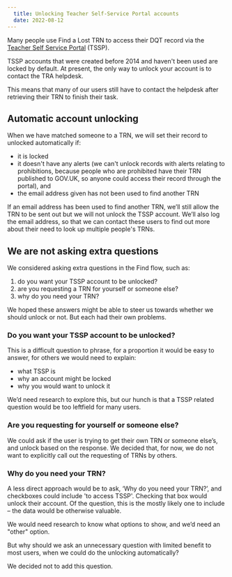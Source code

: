 ```yaml
---
  title: Unlocking Teacher Self-Service Portal accounts
  date: 2022-08-12
---
```


Many people use Find a Lost TRN to access their DQT record via the [Teacher Self Service Portal](/teacher-self-service-portal/) (TSSP).

TSSP accounts that were created before 2014 and haven't been used are locked by default. At present, the only way to unlock your account is to contact the TRA helpdesk.

This means that many of our users still have to contact the helpdesk after retrieving their TRN to finish their task.

## Automatic account unlocking

When we have matched someone to a TRN, we will set their record to unlocked automatically if:
- it is locked
- it doesn't have any alerts (we can't unlock records with alerts relating to prohibitions, because people who are prohibited have their TRN published to GOV.UK, so anyone could access their record through the portal), and
- the email address given has not been used to find another TRN

If an email address has been used to find another TRN, we’ll still allow the TRN to be sent out but we will not unlock the TSSP account. We’ll also log the email address, so that we can contact these users to find out more about their need to look up multiple people's TRNs.

## We are not asking extra questions

We considered asking extra questions in the Find flow, such as:

1. do you want your TSSP account to be unlocked?
2. are you requesting a TRN for yourself or someone else?
3. why do you need your TRN?

We hoped these answers might be able to steer us towards whether we should unlock or not. But each had their own problems.

### Do you want your TSSP account to be unlocked?

This is a difficult question to phrase, for a proportion it would be easy to answer, for others we would need to explain:

- what TSSP is
- why an account might be locked
- why you would want to unlock it

We’d need research to explore this, but our hunch is that a TSSP related question would be too leftfield for many users.

### Are you requesting for yourself or someone else?

We could ask if the user is trying to get their own TRN or someone else’s, and unlock based on the response. We decided that, for now, we do not want to explicitly call out the requesting of TRNs by others.

### Why do you need your TRN?

A less direct approach would be to ask, ‘Why do you need your TRN?’, and checkboxes could include 'to access TSSP'. Checking that box would unlock their account. Of the question, this is the mostly likely one to include – the data would be otherwise valuable.

We would need research to know what options to show, and we’d need an "other" option.

But why should we ask an unnecessary question with limited benefit to most users, when we could do the unlocking automatically?

We decided not to add this question.
